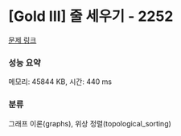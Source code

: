 # [Gold III] 줄 세우기 - 2252 

[문제 링크](https://www.acmicpc.net/problem/2252) 

### 성능 요약

메모리: 45844 KB, 시간: 440 ms

### 분류

그래프 이론(graphs), 위상 정렬(topological_sorting)

